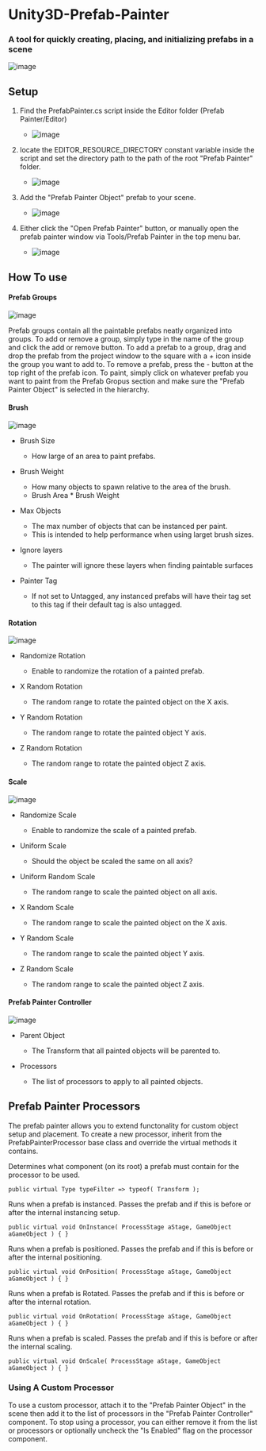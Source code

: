 # Unity3D-Prefab-Painter

### A tool for quickly creating, placing, and initializing prefabs in a scene 

![image](https://user-images.githubusercontent.com/40306723/219966379-9972dd5b-fefd-4056-856c-642d7fda1f15.png)

## Setup
1. Find the PrefabPainter.cs script inside the Editor folder (Prefab Painter/Editor) 
   - ![image](https://user-images.githubusercontent.com/40306723/219966927-d95d87a3-7ebe-4fe9-ad75-da97ac5a4a18.png)

2. locate the EDITOR_RESOURCE_DIRECTORY constant variable inside the script and set the directory path to the path of the root "Prefab Painter" folder.
   - ![image](https://user-images.githubusercontent.com/40306723/219966876-aa8668ee-7ac6-4196-846e-ba8370a920e8.png)

3. Add the "Prefab Painter Object" prefab to your scene.
   - ![image](https://user-images.githubusercontent.com/40306723/219966852-ee16a07a-3883-436e-a04b-b5f03755f334.png)

4. Either click the "Open Prefab Painter" button, or manually open the prefab painter window via Tools/Prefab Painter in the top menu bar.
   - ![image](https://user-images.githubusercontent.com/40306723/219966782-f9637b6f-c826-487d-8219-c9be337007b8.png)
   
## How To use

#### Prefab Groups
![image](https://user-images.githubusercontent.com/40306723/219969418-8ceb7419-bba1-47bc-a682-8aaacea9b2cb.png)

Prefab groups contain all the paintable prefabs neatly organized into groups. To add or remove a group, simply type in the name of the group and click the add or remove button. To add a prefab to a group, drag and drop the prefab from the project window to the square with a *+* icon inside the group you want to add to. To remove a prefab, press the *-* button at the top right of the prefab icon. To paint, simply click on whatever prefab you want to paint from the Prefab Gropus section and make sure the "Prefab Painter Object" is selected in the hierarchy.

#### Brush
![image](https://user-images.githubusercontent.com/40306723/219969081-d50f2114-82c3-4c34-b302-ec0fc6a30924.png)

- Brush Size
  - How large of an area to paint prefabs.

- Brush Weight
  -  How many objects to spawn relative to the area of the brush.
  -  Brush Area * Brush Weight

- Max Objects
  - The max number of objects that can be instanced per paint.
  - This is intended to help performance when using larget brush sizes.

- Ignore layers
  - The painter will ignore these layers when finding paintable surfaces

- Painter Tag
  - If not set to Untagged, any instanced prefabs will have their tag set to this tag if their default tag is also untagged.

#### Rotation
![image](https://user-images.githubusercontent.com/40306723/219969070-47d13c9f-d813-47d6-88c6-f71221feeca9.png)

- Randomize Rotation
  - Enable to randomize the rotation of a painted prefab.

- X Random Rotation
  - The random range to rotate the painted object on the X axis.
  
- Y Random Rotation
  - The random range to rotate the painted object Y axis.
  
- Z Random Rotation
  - The random range to rotate the painted object Z axis.

#### Scale
![image](https://user-images.githubusercontent.com/40306723/219969047-91645f6a-a6f7-4be2-9389-58a1b68fca59.png)

- Randomize Scale
  - Enable to randomize the scale of a painted prefab.
  
- Uniform Scale
  - Should the object be scaled the same on all axis?
  
- Uniform Random Scale
  - The random range to scale the painted object on all axis.

- X Random Scale
  - The random range to scale the painted object on the X axis.
  
- Y Random Scale
  - The random range to scale the painted object Y axis.
  
- Z Random Scale
  - The random range to scale the painted object Z axis.

#### Prefab Painter Controller
![image](https://user-images.githubusercontent.com/40306723/219969022-c75232d4-c395-4454-80d7-1ffd10171b2a.png)

- Parent Object
  - The Transform that all painted objects will be parented to.
  
- Processors
  - The list of processors to apply to all painted objects.

## Prefab Painter Processors
The prefab painter allows you to extend functonality for custom object setup and placement. To create a new processor, inherit from the PrefabPainterProcessor base class and override the virtual methods it contains.

Determines what component (on its root) a prefab must contain for the processor to be used. 
```
public virtual Type typeFilter => typeof( Transform );
```

Runs when a prefab is instanced. Passes the prefab and if this is before or after the internal instancing setup.  
```
public virtual void OnInstance( ProcessStage aStage, GameObject aGameObject ) { }
```

Runs when a prefab is positioned. Passes the prefab and if this is before or after the internal positioning.  
```
public virtual void OnPosition( ProcessStage aStage, GameObject aGameObject ) { }
```

Runs when a prefab is Rotated. Passes the prefab and if this is before or after the internal rotation.  
```
public virtual void OnRotation( ProcessStage aStage, GameObject aGameObject ) { }
```

Runs when a prefab is scaled. Passes the prefab and if this is before or after the internal scaling.  
```
public virtual void OnScale( ProcessStage aStage, GameObject aGameObject ) { }
```

### Using A Custom Processor
To use a custom processor, attach it to the "Prefab Painter Object" in the scene then add it to the list of processors in the "Prefab Painter Controller" component.
To stop using a processor, you can either remove it from the list or processors or optionally uncheck the "Is Enabled" flag on the processor component.
